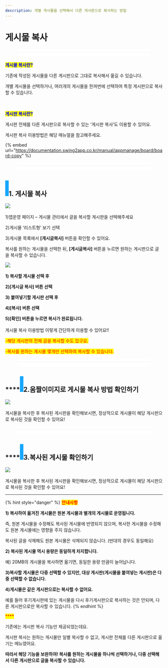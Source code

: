 ```yaml
---
description: 개별 게시물을 선택해서 다른 게시판으로 복사하는 방법
---
```


# 게시물 복사

<figure><img src="../../../.gitbook/assets/구분선.PNG" alt=""><figcaption></figcaption></figure>

<mark style="color:blue;">**게시물 복사란?**</mark>

기존에 작성된 게시물을 다른 게시판으로 그대로 복사해서 옮길 수 있습니다.

개별 게시물을 선택하거나, 여러개의 게시물을 한꺼번에 선택하여 특정 게시판으로 복사할 수 있습니다.

\
\
<mark style="color:blue;">**게시판 복사란?**</mark>

게시판 전체를 다른 게시판으로 복사할 수 있는 ‘게시판 복사’도 이용할 수 있어요.&#x20;

게시판 복사 이용방법은 해당 매뉴얼을 참고해주세요.&#x20;

{% embed url="https://documentation.swing2app.co.kr/manual/appmanage/board/board-copy" %}

<figure><img src="../../../.gitbook/assets/구분선.PNG" alt=""><figcaption></figcaption></figure>

## ****![](<../../../.gitbook/assets/image (2) (1).png>)1. 게시물 복사 <mark style="color:blue;">****</mark>&#x20;

![](https://wp.swing2app.co.kr/wp-content/uploads/2018/11/%EA%B2%8C%EC%8B%9C%EB%AC%BC%EB%B3%B5%EC%82%AC\_20.06.png)

1\)앱운영 페이지 – 게시물 관리에서 글을 복사할 게시판을 선택해주세요

2\)게시물 ‘리스트형’ 보기 선택&#x20;

3\)게시물 목록에서 **\[게시글복사]** 버튼을 확인할 수 있어요.

복사를 원하는 게시물을 선택한 뒤, **\[게시글복사]** 버튼을 누르면 원하는 게시판으로 글을 복사할 수 있습니다.&#x20;



![](https://wp.swing2app.co.kr/wp-content/uploads/2018/11/%EA%B2%8C%EC%8B%9C%EB%AC%BC%EB%B3%B5%EC%82%AC1\_20.06.png)

**1) 복사할 게시물 선택 후**

**2)\[게시글 복사] 버튼 선택**&#x20;

**3) 붙여넣기할 게시판 선택 후**

**4)\[복사] 버튼 선택**

**5)\[확인] 버튼을 누르면 복사가 완료됩니다.** \
\
게시물 복사 이용방법 이렇게 간단하게 이용할 수 있어요!!

<mark style="color:red;">-해당 게시판의 전체 글을 복사할 수도 있구요.</mark>

<mark style="color:red;">-복사를 원하는 게시물 몇개만 선택하여 복사할 수 있습니다.</mark>

<figure><img src="../../../.gitbook/assets/구분선.PNG" alt=""><figcaption></figcaption></figure>

## ****![](<../../../.gitbook/assets/image (2) (1).png>)2.움짤이미지로 게시물 복사 방법 확인하기

![](https://wp.swing2app.co.kr/wp-content/uploads/2018/11/%EB%85%B9%ED%99%94\_2020\_06\_11\_14\_41\_55\_250.gif)

게시물을 복사한 후 복사된 게시판을 확인해보시면, 정상적으로 게시물이 해당 게시판으로 복사된 것을 확인할 수 있어요!

<figure><img src="../../../.gitbook/assets/구분선.PNG" alt=""><figcaption></figcaption></figure>

## ****![](<../../../.gitbook/assets/image (2) (1).png>)3.복사된 게시물 확인하기

![](https://wp.swing2app.co.kr/wp-content/uploads/2018/11/%EA%B2%8C%EC%8B%9C%EB%AC%BC%EB%B3%B521\_20.06.png)

게시물을 복사한 후 복사된 게시판을 확인해보시면, 정상적으로 게시물이 해당 게시판으로 복사된 것을 확인할 수 있어요!

***

{% hint style="danger" %}
<mark style="color:red;">**안내사항**</mark>

**1) 복사하여 옮겨진 게시물은 원본 게시물과 별개의 게시물로 운영됩니다.**&#x20;

즉, 원본 게시물을 수정해도 복사된 게시물에 반영되지 않으며, 복사한 게시물을 수정해도 원본 게시물에는 영향을 주지 않습니다.

복사된 글을 삭제해도 원본 게시물은 삭제되지 않습니다. (반대의 경우도 동일해요)

**2) 복사된 게시물 역시 용량은 동일하게 차지합니다.**&#x20;

예) 20MB의 게시물을 복사하면 옮기면, 동일한 용량 만큼이 늘어납니다.&#x20;

**3)복사할 게시물은 다중 선택할 수 있지만, 대상 게시판(게시물을 붙여넣는 게시판)은 다중 선택할 수 없습니다.**

**4)게시물은 같은 게시판으로는 복사할 수 없어요.**&#x20;

예를 들어 후기게시판에 있는 게시물을 다시 후기게시판으로 복사하는 것은 안되며, 다른 게시판으로만 복사할 수 있습니다.
{% endhint %}

<mark style="color:red;">****</mark>

기존에는 게시판 복사 기능만 제공되었는데요.

게시판 복사는 원하는 게시물만 일별 복사할 수 없고, 게시판 전체를 다른 게시판으로 옮기는 메뉴였어요.

**따라서 해당 기능을 보완하여! 복사를 원하는 게시물을 하나씩 선택하거나, 다중 선택해서 다른 게시판으로 글을 복사할 수 있습니다.**&#x20;
